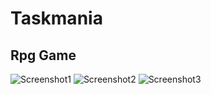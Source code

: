 # Taskmania

## Rpg Game

![Screenshot1](../src/other/players.png)
![Screenshot2](../other/players.png)
![Screenshot3](../src/other/players.png)

